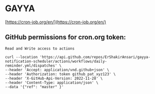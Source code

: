 
# GAYYA 
[https://cron-job.org/en/](https://cron-job.org/en/)

## GitHub permissions for cron.org token:
`Read and Write access to actions`


```http request
curl --location 'https://api.github.com/repos/ErShakirAnsari/gayya-notification-scheduler/actions/workflows/daily-reminder.yml/dispatches' \
--header 'Accept: application/vnd.github+json' \
--header 'Authorization: token github_pat_xyz123' \
--header 'X-GitHub-Api-Version: 2022-11-28' \
--header 'Content-Type: application/json' \
--data '{"ref": "master" }'
```

